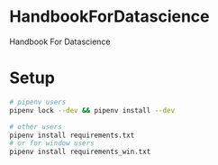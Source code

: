 # HandbookForDatascience

Handbook For Datascience



# Setup

```bash
# pipenv users
pipenv lock --dev && pipenv install --dev

# other users
pipenv install requirements.txt 
# or for window users
pipenv install requirements_win.txt 
```